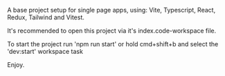 A base project setup for single page apps, using: Vite, Typescript, React, Redux, Tailwind and Vitest.

It's recommended to open this project via it's index.code-workspace file.

To start the project run 'npm run start' or hold cmd+shift+b and select the 'dev:start' workspace task

Enjoy.
